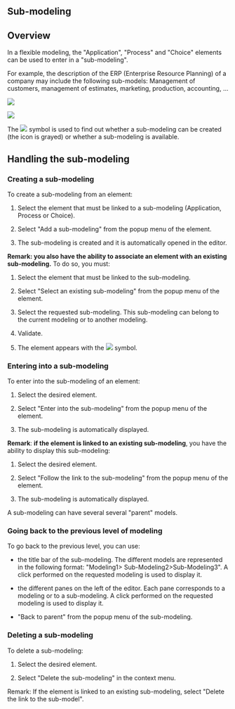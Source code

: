 
## Sub-modeling
			



<a name="NOTE1"></a>
<a name="NOTE1_1"></a>


## Overview
<a name="overview_ELTTEXTE000133"></a>
In a flexible modeling, the "Application", "Process" and "Choice" elements can be used to enter in a "sub-modeling".

For example, the description of the ERP (Enterprise Resource Planning) of a company may include the following sub-models: Management of customers, management of estimates, marketing, production, accounting, ...

![](https://doc.pcsoft.fr/en-US/images/image.awp?langid=3&name=Modelisation1.gif)


![](https://doc.pcsoft.fr/en-US/images/image.awp?langid=3&name=Modelisation2.gif)


The ![](https://doc.pcsoft.fr/en-US/images/image.awp?langid=3&name=modelisation_sous_model.gif)
 symbol is used to find out whether a sub-modeling can be created (the icon is grayed) or whether a sub-modeling is available.

<a name="NOTE2"></a>
<a name="NOTE2_1"></a>


## Handling the sub-modeling
<a name="handling_the_submodeling_ELTTEXTE000157"></a>


### Creating a sub-modeling
<a name="creating_submodeling_ELTPARAGRAPHE000028"></a>

To create a sub-modeling from an element:

1. Select the element that must be linked to a sub-modeling (Application, Process or Choice).

2. Select "Add a sub-modeling" from the popup menu of the element.

3. The sub-modeling is created and it is automatically opened in the editor.




**Remark: you also have the ability to associate an element with an existing sub-modeling.** To do so, you must:

1. Select the element that must be linked to the sub-modeling.

2. Select "Select an existing sub-modeling" from the popup menu of the element.

3. Select the requested sub-modeling. This sub-modeling can belong to the current modeling or to another modeling.

4. Validate.

5. The element appears with the ![](https://doc.pcsoft.fr/en-US/images/image.awp?langid=3&name=modelisation_sous_vide.gif)
 symbol.



<a name="NOTE2_2"></a>


### Entering into a sub-modeling
<a name="entering_into_submodeling_ELTPARAGRAPHE000049"></a>

To enter into the sub-modeling of an element:

1. Select the desired element.

2. Select "Enter into the sub-modeling" from the popup menu of the element.

3. The sub-modeling is automatically displayed.




**Remark**: **if the element is linked to an existing sub-modeling**, you have the ability to display this sub-modeling:

1. Select the desired element.

2. Select "Follow the link to the sub-modeling" from the popup menu of the element.

3. The sub-modeling is automatically displayed.




A sub-modeling can have several several "parent" models.
<a name="NOTE2_3"></a>


### Going back to the previous level of modeling
<a name="going_back_the_previous_level_modeling_ELTPARAGRAPHE000068"></a>

To go back to the previous level, you can use:

- the title bar of the sub-modeling. The different models are represented in the following format: "Modeling1&gt; Sub-Modeling2&gt;Sub-Modeling3". A click performed on the requested modeling is used to display it.

- the different panes on the left of the editor. Each pane corresponds to a modeling or to a sub-modeling. A click performed on the requested modeling is used to display it.

- "Back to parent" from the popup menu of the sub-modeling.



<a name="NOTE2_4"></a>


### Deleting a sub-modeling
<a name="deleting_submodeling_ELTPARAGRAPHE000079"></a>

To delete a sub-modeling:

1. Select the desired element.

2. Select "Delete the sub-modeling" in the context menu. 




Remark: If the element is linked to an existing sub-modeling, select "Delete the link to the sub-model".


